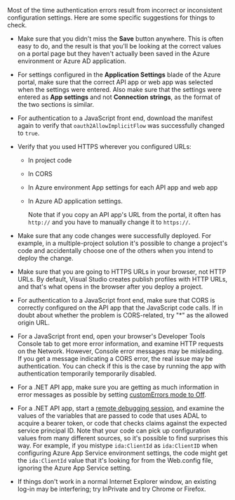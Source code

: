 Most of the time authentication errors result from incorrect or inconsistent configuration settings. Here are some specific suggestions for things to check.

* Make sure that you didn't miss the **Save** button anywhere. This is often easy to do, and the result is that you'll be looking at the correct values on a portal page but they haven't actually been saved in the Azure environment or Azure AD application.
* For settings configured in the **Application Settings** blade of the Azure portal, make sure that the correct API app or web app was selected when the settings were entered.  Also make sure that the settings were entered as **App settings** and not **Connection strings**, as the format of the two sections is similar.
* For authentication to a JavaScript front end, download the manifest again to verify that `oauth2AllowImplicitFlow` was successfully changed to `true`.
* Verify that you used HTTPS wherever you configured URLs:
  
  * In project code
  * In CORS
  * In Azure environment App settings for each API app and web app
  * In Azure AD application settings.
    
    Note that if you copy an API app's URL from the portal, it often has `http://` and you have to manually change it to `https://`.
* Make sure that any code changes were successfully deployed. For example, in a multiple-project solution it's possible to change a project's code and accidentally choose one of the others when you intend to deploy the change.
* Make sure that you are going to HTTPS URLs in your browser, not HTTP URLs. By default, Visual Studio creates publish profiles with HTTP URLs, and that's what opens in the browser after you deploy a project.
* For authentication to a JavaScript front end, make sure that CORS is correctly configured on the API app that the JavaScript code calls. If in doubt about whether the problem is CORS-related, try "*" as the allowed origin URL. 
* For a JavaScript front end, open your browser's Developer Tools Console tab to get more error information, and examine HTTP requests on the Network. However, Console error messages may be misleading. If you get a message indicating a CORS error, the real issue may be authentication. You can check if this is the case by running the app with authentication temporarily temporarily disabled.
* For a .NET API app, make sure you are getting as much information in error messages as possible by setting [customErrors mode to Off](../articles/app-service-web/web-sites-dotnet-troubleshoot-visual-studio.md#remoteview).
* For a .NET API app, start a [remote debugging session](../articles/app-service-web/web-sites-dotnet-troubleshoot-visual-studio.md#remotedebug), and examine the values of the variables that are passed to code that uses ADAL to acquire a bearer token, or code that checks claims against the expected service principal ID. Note that your code can pick up configuration values from many different sources, so it's possible to find surprises this way. For example, if you mistype `ida:ClientId` as `ida:ClientID` when configuring Azure App Service environment settings, the code might get the `ida:ClientId` value that it's looking for from the Web.config file, ignoring the Azure App Service setting. 
* If things don't work in a normal Internet Explorer window, an existing log-in may be interfering; try InPrivate and try Chrome or Firefox.

